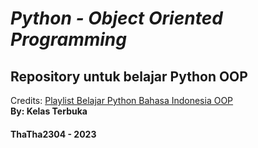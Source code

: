 # *Python - Object Oriented Programming*

## Repository untuk belajar Python OOP

Credits: 
[Playlist Belajar Python Bahasa Indonesia OOP](https://www.youtube.com/watch?v=1PjHsUnOkes&list=PLZS-MHyEIRo7ab0-EveSvf4CLdyOECMm0&pp=iAQB)   
**By: Kelas Terbuka**

#### ThaTha2304 - 2023